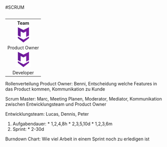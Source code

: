 #SCRUM

<table style="text-align:center; float:right">
	<th>Team</th>
	<tr>
		<td>
        	<img src="https://github.com/adam-p/markdown-here/raw/master/src/common/images/icon48.png">
            </img>
		</td>
	</tr>
	<tr>
		<td>
    		Product Owner
   		</td>
	</tr>
    <tr>
		<td>
        	<img src="https://github.com/adam-p/markdown-here/raw/master/src/common/images/icon48.png">
            </img>
		</td>
	</tr>
	<tr>
		<td>
    		Developer
   		</td>
	</tr>
</table>

Rollenverteilung
Product Owner:
  Benni, Entscheidung welche Features in das Product kommen, Kommunikation zu Kunde
  
Scrum Master:
  Marc, Meeting Planen, Moderator, Mediator, Kommunikation zwischen Entwicklungsteam und Product Owner
  
Entwicklungsteam:
  Lucas, Dennis, Peter
  
  1. Aufgabendauer:
    * 1,2,4,8h
    * 2,3,5,10d
    * 1,2,3,6m
  2. Sprint: 
    * 2-30d
  
  Burndown Chart:
  Wie viel Arbeit in einem Sprint noch zu erledigen ist
